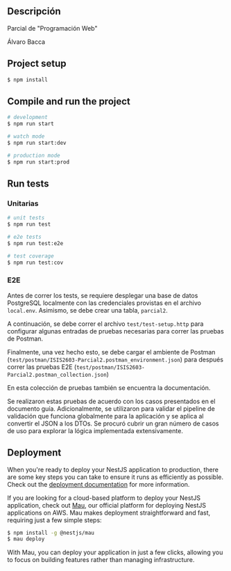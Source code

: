 ## Descripción

Parcial de "Programación Web"

Álvaro Bacca

## Project setup

```bash
$ npm install
```

## Compile and run the project

```bash
# development
$ npm run start

# watch mode
$ npm run start:dev

# production mode
$ npm run start:prod
```

## Run tests

### Unitarias
```bash
# unit tests
$ npm run test

# e2e tests
$ npm run test:e2e

# test coverage
$ npm run test:cov
```

### E2E
Antes de correr los tests, se requiere desplegar una base de datos PostgreSQL localmente con las credenciales provistas
en el archivo `local.env`. Asimismo, se debe crear una tabla, `parcial2`.

A continuación, se debe correr el archivo ``test/test-setup.http`` para configurar algunas entradas de pruebas necesarias
para correr las pruebas de Postman.

Finalmente, una vez hecho esto, se debe cargar el ambiente de Postman (``test/postman/ISIS2603-Parcial2.postman_environment.json``)
para después correr las pruebas E2E (``test/postman/ISIS2603-Parcial2.postman_collection.json``)

En esta colección de pruebas también se encuentra la documentación.

Se realizaron estas pruebas de acuerdo con los casos presentados en el documento guía. Adicionalmente, se utilizaron
para validar el pipeline de validación que funciona globalmente para la aplicación y se aplica al convertir el JSON a 
los DTOs. Se procuró cubrir un gran número de casos de uso para explorar la lógica implementada extensivamente.

## Deployment

When you're ready to deploy your NestJS application to production, there are some key steps you can take to ensure it runs as efficiently as possible. Check out the [deployment documentation](https://docs.nestjs.com/deployment) for more information.

If you are looking for a cloud-based platform to deploy your NestJS application, check out [Mau](https://mau.nestjs.com), our official platform for deploying NestJS applications on AWS. Mau makes deployment straightforward and fast, requiring just a few simple steps:

```bash
$ npm install -g @nestjs/mau
$ mau deploy
```

With Mau, you can deploy your application in just a few clicks, allowing you to focus on building features rather than managing infrastructure.
